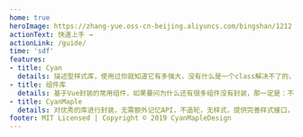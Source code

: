```yaml
---
home: true
heroImage: https://zhang-yue.oss-cn-beijing.aliyuncs.com/bingshan/1212.png
actionText: 快速上手 →
actionLink: /guide/
time: 'sdf'
features:
- title: Cyan
  details: 描述型样式库，使用过你就知道它有多强大，没有什么是一个class解决不了的，如果有，那就再来一个。
- title: 组件库
  details: 基于Vue封装的常用组件，如果要问为什么还有很多组件没有封装，那一定是：不需要！
- title: CyanMaple
  details: 对优秀的库进行封装，无需额外记忆API，不造轮，无样式，提供完善样式接口，让你可以随意对设计稿进行拆解匹配，快速上手。
footer: MIT Licensed | Copyright © 2019 CyanMapleDesign
---
```

